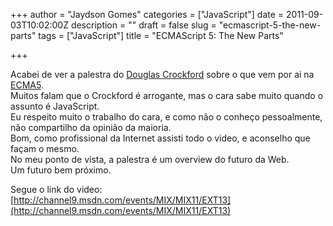 +++
author = "Jaydson Gomes"
categories = ["JavaScript"]
date = 2011-09-03T10:02:00Z
description = ""
draft = false
slug = "ecmascript-5-the-new-parts"
tags = ["JavaScript"]
title = "ECMAScript 5: The New Parts"

+++

Acabei de ver a palestra do [Douglas Crockford](http://www.crockford.com/) sobre o que vem por ai na [ECMA5](http://www.ecma-international.org/publications/standards/Ecma-262.htm).  
Muitos falam que o Crockford é arrogante, mas o cara sabe muito quando o assunto é JavaScript.  
Eu respeito muito o trabalho do cara, e como não o conheço pessoalmente, não compartilho da opinião da maioria.  
Bom, como profissional da Internet assisti todo o video, e aconselho que façam o mesmo.  
No meu ponto de vista, a palestra é um overview do futuro da Web.  
Um futuro bem próximo.  

Segue o link do video:  
[http://channel9.msdn.com/events/MIX/MIX11/EXT13](http://channel9.msdn.com/events/MIX/MIX11/EXT13)
